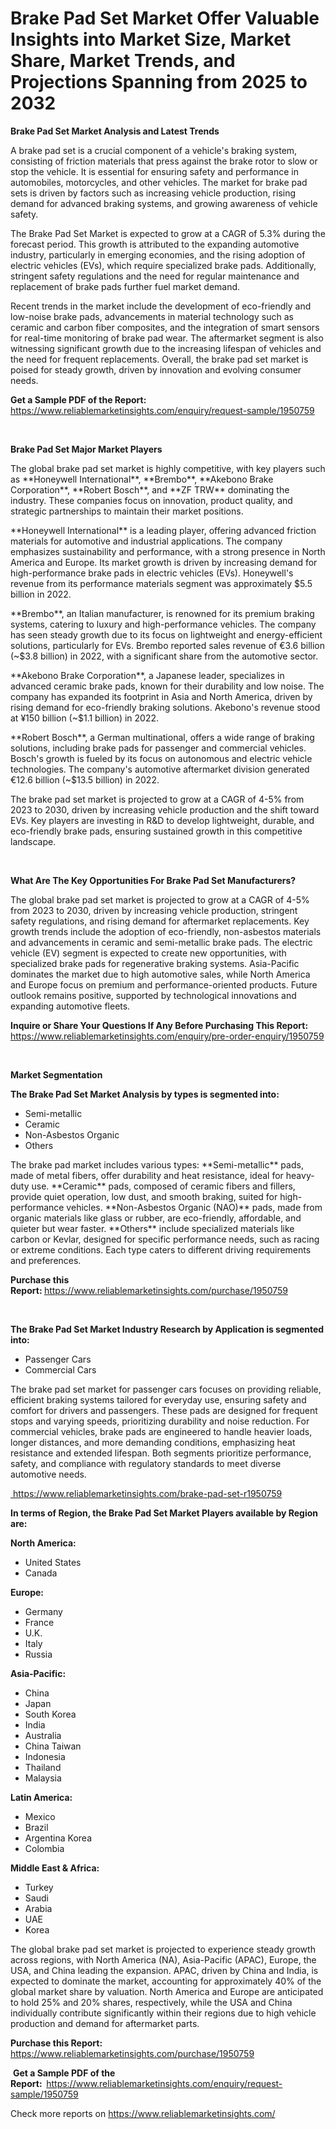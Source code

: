 <p><h1>Brake Pad Set Market Offer Valuable Insights into Market Size, Market Share, Market Trends, and Projections Spanning from 2025 to 2032</h1></p><p><strong>Brake Pad Set Market Analysis and Latest Trends</strong></p>
<p><p>A brake pad set is a crucial component of a vehicle's braking system, consisting of friction materials that press against the brake rotor to slow or stop the vehicle. It is essential for ensuring safety and performance in automobiles, motorcycles, and other vehicles. The market for brake pad sets is driven by factors such as increasing vehicle production, rising demand for advanced braking systems, and growing awareness of vehicle safety.</p><p>The Brake Pad Set Market is expected to grow at a CAGR of 5.3% during the forecast period. This growth is attributed to the expanding automotive industry, particularly in emerging economies, and the rising adoption of electric vehicles (EVs), which require specialized brake pads. Additionally, stringent safety regulations and the need for regular maintenance and replacement of brake pads further fuel market demand.</p><p>Recent trends in the market include the development of eco-friendly and low-noise brake pads, advancements in material technology such as ceramic and carbon fiber composites, and the integration of smart sensors for real-time monitoring of brake pad wear. The aftermarket segment is also witnessing significant growth due to the increasing lifespan of vehicles and the need for frequent replacements. Overall, the brake pad set market is poised for steady growth, driven by innovation and evolving consumer needs.</p></p>
<p><strong>Get a Sample PDF of the Report:&nbsp;</strong> <a href="https://www.reliablemarketinsights.com/enquiry/request-sample/1950759?utm_campaign=1894&utm_medium=2&utm_source=Github&utm_content=ia&utm_term=22012025&utm_id=brake-pad-set">https://www.reliablemarketinsights.com/enquiry/request-sample/1950759</a></p>
<p>&nbsp;</p>
<p><strong>Brake Pad Set Major Market Players</strong></p>
<p><p>The global brake pad set market is highly competitive, with key players such as **Honeywell International**, **Brembo**, **Akebono Brake Corporation**, **Robert Bosch**, and **ZF TRW** dominating the industry. These companies focus on innovation, product quality, and strategic partnerships to maintain their market positions.</p><p>**Honeywell International** is a leading player, offering advanced friction materials for automotive and industrial applications. The company emphasizes sustainability and performance, with a strong presence in North America and Europe. Its market growth is driven by increasing demand for high-performance brake pads in electric vehicles (EVs). Honeywell's revenue from its performance materials segment was approximately $5.5 billion in 2022.</p><p>**Brembo**, an Italian manufacturer, is renowned for its premium braking systems, catering to luxury and high-performance vehicles. The company has seen steady growth due to its focus on lightweight and energy-efficient solutions, particularly for EVs. Brembo reported sales revenue of €3.6 billion (~$3.8 billion) in 2022, with a significant share from the automotive sector.</p><p>**Akebono Brake Corporation**, a Japanese leader, specializes in advanced ceramic brake pads, known for their durability and low noise. The company has expanded its footprint in Asia and North America, driven by rising demand for eco-friendly braking solutions. Akebono's revenue stood at ¥150 billion (~$1.1 billion) in 2022.</p><p>**Robert Bosch**, a German multinational, offers a wide range of braking solutions, including brake pads for passenger and commercial vehicles. Bosch's growth is fueled by its focus on autonomous and electric vehicle technologies. The company's automotive aftermarket division generated €12.6 billion (~$13.5 billion) in 2022.</p><p>The brake pad set market is projected to grow at a CAGR of 4-5% from 2023 to 2030, driven by increasing vehicle production and the shift toward EVs. Key players are investing in R&D to develop lightweight, durable, and eco-friendly brake pads, ensuring sustained growth in this competitive landscape.</p></p>
<p>&nbsp;</p>
<p><strong>What Are The Key Opportunities For Brake Pad Set Manufacturers?</strong></p>
<p><p>The global brake pad set market is projected to grow at a CAGR of 4-5% from 2023 to 2030, driven by increasing vehicle production, stringent safety regulations, and rising demand for aftermarket replacements. Key growth trends include the adoption of eco-friendly, non-asbestos materials and advancements in ceramic and semi-metallic brake pads. The electric vehicle (EV) segment is expected to create new opportunities, with specialized brake pads for regenerative braking systems. Asia-Pacific dominates the market due to high automotive sales, while North America and Europe focus on premium and performance-oriented products. Future outlook remains positive, supported by technological innovations and expanding automotive fleets.</p></p>
<p><strong>Inquire or Share Your Questions If Any Before Purchasing This Report:</strong> <a href="https://www.reliablemarketinsights.com/enquiry/pre-order-enquiry/1950759?utm_campaign=1894&utm_medium=2&utm_source=Github&utm_content=ia&utm_term=22012025&utm_id=brake-pad-set">https://www.reliablemarketinsights.com/enquiry/pre-order-enquiry/1950759</a></p>
<p>&nbsp;</p>
<p><strong>Market Segmentation</strong></p>
<p><strong>The Brake Pad Set Market Analysis by types is segmented into:</strong></p>
<p><ul><li>Semi-metallic</li><li>Ceramic</li><li>Non-Asbestos Organic</li><li>Others</li></ul></p>
<p><p>The brake pad market includes various types: **Semi-metallic** pads, made of metal fibers, offer durability and heat resistance, ideal for heavy-duty use. **Ceramic** pads, composed of ceramic fibers and fillers, provide quiet operation, low dust, and smooth braking, suited for high-performance vehicles. **Non-Asbestos Organic (NAO)** pads, made from organic materials like glass or rubber, are eco-friendly, affordable, and quieter but wear faster. **Others** include specialized materials like carbon or Kevlar, designed for specific performance needs, such as racing or extreme conditions. Each type caters to different driving requirements and preferences.</p></p>
<p><strong>Purchase this Report:&nbsp;</strong><a href="https://www.reliablemarketinsights.com/purchase/1950759?utm_campaign=1894&utm_medium=2&utm_source=Github&utm_content=ia&utm_term=22012025&utm_id=brake-pad-set">https://www.reliablemarketinsights.com/purchase/1950759</a></p>
<p>&nbsp;</p>
<p><strong>The Brake Pad Set Market Industry Research by Application is segmented into:</strong></p>
<p><ul><li>Passenger Cars</li><li>Commercial Cars</li></ul></p>
<p><p>The brake pad set market for passenger cars focuses on providing reliable, efficient braking systems tailored for everyday use, ensuring safety and comfort for drivers and passengers. These pads are designed for frequent stops and varying speeds, prioritizing durability and noise reduction. For commercial vehicles, brake pads are engineered to handle heavier loads, longer distances, and more demanding conditions, emphasizing heat resistance and extended lifespan. Both segments prioritize performance, safety, and compliance with regulatory standards to meet diverse automotive needs.</p></p>
<p><a href="https://www.reliablemarketinsights.com/brake-pad-set-r1950759?utm_campaign=1894&utm_medium=2&utm_source=Github&utm_content=ia&utm_term=22012025&utm_id=brake-pad-set">&nbsp;https://www.reliablemarketinsights.com/brake-pad-set-r1950759</a></p>
<p><strong>In terms of Region, the Brake Pad Set Market Players available by Region are:</strong></p>
<p>
    <p> <strong> North America: </strong>
        <ul>
            <li>United States</li>
            <li>Canada</li>
        </ul>
        </p> 
    <p> <strong> Europe: </strong>
        <ul>
            <li>Germany</li>
            <li>France</li>
            <li>U.K.</li>
            <li>Italy</li>
            <li>Russia</li>
        </ul>
        </p> 
    <p> <strong> Asia-Pacific: </strong>
        <ul>
            <li>China</li>
            <li>Japan</li>
            <li>South Korea</li>
            <li>India</li>
            <li>Australia</li>
            <li>China Taiwan</li>
            <li>Indonesia</li>
            <li>Thailand</li>
            <li>Malaysia</li>
        </ul>
        </p> 
    <p> <strong> Latin America: </strong>
        <ul>
            <li>Mexico</li>
            <li>Brazil</li>
            <li>Argentina Korea</li>
            <li>Colombia</li>
        </ul>
        </p> 
    <p> <strong> Middle East & Africa: </strong>
        <ul>
            <li>Turkey</li>
            <li>Saudi</li>
            <li>Arabia</li>
            <li>UAE</li>
            <li>Korea</li>
        </ul>
    </p>
    </p>
<p><p>The global brake pad set market is projected to experience steady growth across regions, with North America (NA), Asia-Pacific (APAC), Europe, the USA, and China leading the expansion. APAC, driven by China and India, is expected to dominate the market, accounting for approximately 40% of the global market share by valuation. North America and Europe are anticipated to hold 25% and 20% shares, respectively, while the USA and China individually contribute significantly within their regions due to high vehicle production and demand for aftermarket parts.</p></p>
<p><strong>Purchase this Report: </strong><a href="https://www.reliablemarketinsights.com/purchase/1950759?utm_campaign=1894&utm_medium=2&utm_source=Github&utm_content=ia&utm_term=22012025&utm_id=brake-pad-set">https://www.reliablemarketinsights.com/purchase/1950759</a></p>
<p>&nbsp;<strong>Get a Sample PDF of the Report:&nbsp;&nbsp;</strong><a href="https://www.reliablemarketinsights.com/enquiry/request-sample/1950759?utm_campaign=1894&utm_medium=2&utm_source=Github&utm_content=ia&utm_term=22012025&utm_id=brake-pad-set">https://www.reliablemarketinsights.com/enquiry/request-sample/1950759</a></p>
<p><strong></strong></p>
<p>Check more reports on <a href="https://www.reliablemarketinsights.com/?utm_campaign=1894&utm_medium=2&utm_source=Github&utm_content=ia&utm_term=22012025&utm_id=brake-pad-set">https://www.reliablemarketinsights.com/</a></p>